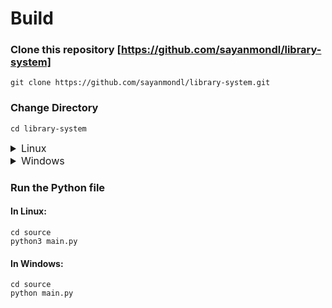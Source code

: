 # Build

### Clone this repository [https://github.com/sayanmondl/library-system]
```shell
git clone https://github.com/sayanmondl/library-system.git
``` 
### Change Directory
```shell
cd library-system
```

<details>
<summary style="font-size: medium;">Linux</summary>

### Install miniconda  (Optional)
```shell
mkdir -p ~/miniconda3
wget https://repo.anaconda.com/miniconda/Miniconda3-latest-Linux-x86_64.sh -O ~/miniconda3/miniconda.sh
bash ~/miniconda3/miniconda.sh -b -u -p ~/miniconda3
rm -rf ~/miniconda3/miniconda.sh
```
### Create environment and activate (Optional)
```shell
conda create --name libenv python=3.10
conda activate libenv
```

### Install Requirements

```shell
pip3 install -r requirements.txt
``` 

</details>


<details>
<summary style="font-size: medium;">Windows</summary>

### Install miniconda  (Optional)
```shell
curl https://repo.anaconda.com/miniconda/Miniconda3-latest-Windows-x86_64.exe -o miniconda.exe
start /wait "" miniconda.exe /S
del miniconda.exe
```
### Create environment and activate (Optional)
#### Open Anaconda prompt, then:
```shell
conda create --name libenv python=3.10
conda activate libenv
```

### Install Requirements
```shell
pip install -r requirements.txt
``` 

</details>

### Run the Python file
#### In Linux:
```shell
cd source
python3 main.py
```
#### In Windows:
```shell
cd source
python main.py
```